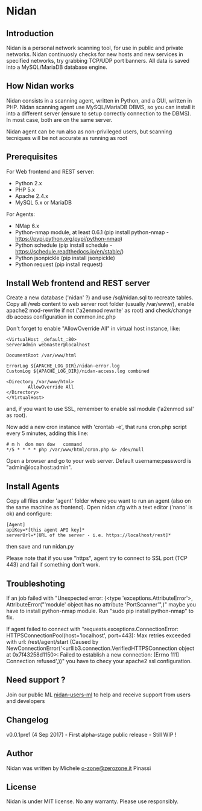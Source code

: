 Nidan
=====

Introduction
------------

Nidan is a personal network scanning tool, for use in public and private networks. Nidan continuosly checks for new hosts and new services in 
specified networks, try grabbing TCP/UDP port banners. All data is saved into a MySQL/MariaDB database engine.

How Nidan works
---------------

Nidan consists in a scanning agent, written in Python, and a GUI, written in PHP. Nidan scanning agent use MySQL/MariaDB DBMS, so you can install 
it into a different server (ensure to setup correctly connection to the DBMS). In most case, both are on the same server.

Nidan agent can be run also as non-privileged users, but scanning tecniques will be not accurate as running as root

## Prerequisites 

For Web frontend and REST server:
* Python 2.x
* PHP 5.x
* Apache 2.4.x
* MySQL 5.x or MariaDB

For Agents:
* NMap 6.x
* Python-nmap module, at least 0.6.1 (pip install python-nmap - https://pypi.python.org/pypi/python-nmap)
* Python schedule (pip install schedule - https://schedule.readthedocs.io/en/stable/)
* Python jsonpickle (pip install jsonpickle)
* Python request (pip install request)

## Install Web frontend and REST server

Create a new database ('nidan' ?) and use /sql/nidan.sql to recreate tables. Copy all /web content to web server root folder (usually /var/www/),
enable apache2 mod-rewrite if not ('a2enmod rewrite' as root) and check/change db access configuration in common.inc.php

Don't forget to enable "AllowOverride All" in virtual host instance, like:

    <VirtualHost _default_:80>
	ServerAdmin webmaster@localhost

	DocumentRoot /var/www/html

	ErrorLog ${APACHE_LOG_DIR}/nidan-error.log
	CustomLog ${APACHE_LOG_DIR}/nidan-access.log combined

	<Directory /var/www/html>
    	    AllowOverride All
	</Directory>
    </VirtualHost>

and, if you want to use SSL, remember to enable ssl module ('a2enmod ssl' as root).

Now add a new cron instance with 'crontab -e', that runs cron.php script every 5 minutes, adding this line:

    # m h  dom mon dow   command
    */5 * * * * php /var/www/html/cron.php &> /dev/null

Open a browser and go to your web server. Default username:password is "admin@localhost:admin".

## Install Agents

Copy all files under 'agent' folder where you want to run an agent (also on the same machine as frontend). Open nidan.cfg with a text editor ('nano' is ok) and configure:

    [Agent]
    apiKey=*[this agent API key]*
    serverUrl=*[URL of the server - i.e. https://localhost/rest]*

then save and run nidan.py

Please note that if you use "https", agent try to connect to SSL port (TCP 443) and fail if something don't work.

## Troubleshoting

If an job failed with "Unexpected error: (<type 'exceptions.AttributeError'>, AttributeError("'module' object has no attribute 'PortScanner'",)" maybe you have to install python-nmap module. Run "sudo pip install python-nmap" to fix.

If agent failed to connect with "requests.exceptions.ConnectionError: HTTPSConnectionPool(host='localhost', port=443): Max retries exceeded with url: /rest/agent/start (Caused by NewConnectionError('<urllib3.connection.VerifiedHTTPSConnection object at 0x7f43258d1150>: Failed to establish a new connection: [Errno 111] Connection refused',))" you have to checy your apache2 ssl configuration.

## Need support ?

Join our public ML [nidan-users-ml](https://groups.google.com/forum/#!forum/nidan-users-ml "Nidan users ML") to help and receive support from users and developers

## Changelog

v0.0.1pre1 (4 Sep 2017) - First alpha-stage public release - Still WIP !

## Author

Nidan was written by Michele <o-zone@zerozone.it> Pinassi

## License

Nidan is under MIT license. No any warranty. Please use responsibly.

